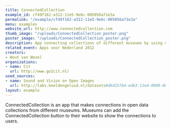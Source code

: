 ```yaml
---
title: ConnectedCollection
example_id: cf49f162-a312-11e5-9e6c-005056a71e3a
permalink: "/example/cf49f162-a312-11e5-9e6c-005056a71e3a"
menu: examples
website_url: http://www.connectedcollection.com
thumb_image: "/uploads/ConnectedCollection_poster.png"
poster_image: "/uploads/ConnectedCollection_poster.png"
description: App connecting collections of different museums by using open data
related_event: Apps voor Nederland 2012
creators:
- Wout van Wezel
organizations:
- name: Cit
  url: http://www.go2cit.nl/
used_sources:
- name: Sound and Vision on Open Images
  url: http://labs.beeldengeluid.nl/datasets#dbd157b4-edb3-11e4-8099-005056a71e3a
layout: example
---
```


ConnectedCollection is an app that makes connections in open data collections from different museums. Museums can add the ConnectedCollection button to their website to show the connections to users.

